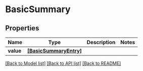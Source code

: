 # BasicSummary


## Properties
Name | Type | Description | Notes
------------ | ------------- | ------------- | -------------
**value** | [**[BasicSummaryEntry]**](BasicSummaryEntry.md) |  | 

[[Back to Model list]](../README.md#documentation-for-models) [[Back to API list]](../README.md#documentation-for-api-endpoints) [[Back to README]](../README.md)


